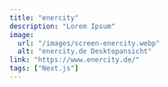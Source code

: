 ```yaml
---
title: "enercity"
description: "Lorem Ipsum"
image:
  url: "/images/screen-enercity.webp"
  alt: "enercity.de Desktopansicht"
link: "https://www.enercity.de/"
tags: ["Next.js"]
---
```

